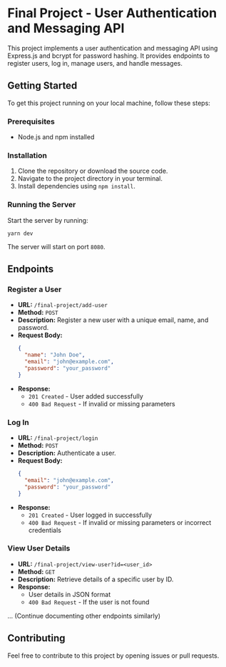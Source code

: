 
# Final Project - User Authentication and Messaging API

This project implements a user authentication and messaging API using Express.js and bcrypt for password hashing. It provides endpoints to register users, log in, manage users, and handle messages.

## Getting Started

To get this project running on your local machine, follow these steps:

### Prerequisites

- Node.js and npm installed

### Installation

1. Clone the repository or download the source code.
2. Navigate to the project directory in your terminal.
3. Install dependencies using `npm install`.

### Running the Server

Start the server by running:

```
yarn dev
```

The server will start on port `8080`.

## Endpoints

### Register a User

- **URL:** `/final-project/add-user`
- **Method:** `POST`
- **Description:** Register a new user with a unique email, name, and password.
- **Request Body:**
  ```json
  {
    "name": "John Doe",
    "email": "john@example.com",
    "password": "your_password"
  }
  ```
- **Response:** 
  - `201 Created` - User added successfully
  - `400 Bad Request` - If invalid or missing parameters

### Log In

- **URL:** `/final-project/login`
- **Method:** `POST`
- **Description:** Authenticate a user.
- **Request Body:**
  ```json
  {
    "email": "john@example.com",
    "password": "your_password"
  }
  ```
- **Response:** 
  - `201 Created` - User logged in successfully
  - `400 Bad Request` - If invalid or missing parameters or incorrect credentials

### View User Details

- **URL:** `/final-project/view-user?id=<user_id>`
- **Method:** `GET`
- **Description:** Retrieve details of a specific user by ID.
- **Response:** 
  - User details in JSON format
  - `400 Bad Request` - If the user is not found

... (Continue documenting other endpoints similarly)

## Contributing

Feel free to contribute to this project by opening issues or pull requests.

